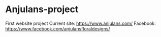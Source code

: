 # Anjulans-project
First website project
Current site: https://www.anjulans.com/
Facebook: https://www.facebook.com/anjulansfloraldesigns/

